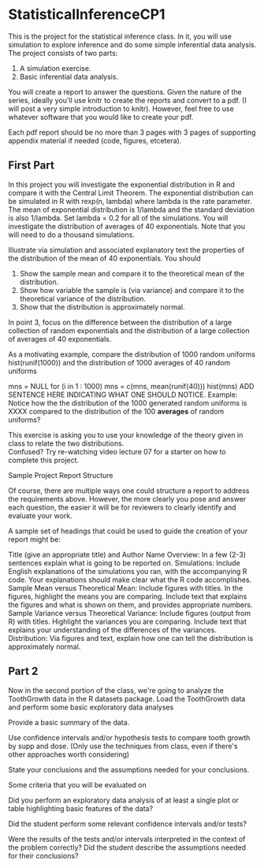 # StatisticalInferenceCP1

This is the project for the statistical inference class. In it, you
will use simulation to explore inference and do some simple inferential
data analysis. The project consists of two parts:

 1. A simulation exercise.
 2. Basic inferential data analysis.

You will create a report to answer the questions. Given the nature
of the series, ideally you'll use knitr to create the reports and
convert to a pdf. (I will post a very simple introduction to knitr).
However, feel free to use whatever software that you would like to
create your pdf.

Each pdf report should be no more than 3 pages with 3 pages of
supporting appendix material if needed (code, figures, etcetera).

## First Part

In this project you will investigate the exponential distribution in R and compare it with the Central Limit Theorem. The exponential distribution can be simulated in R with rexp(n, lambda) where lambda is the rate parameter. The mean of exponential distribution is 1/lambda and the standard deviation is also 1/lambda. Set lambda = 0.2 for all of the simulations. You will investigate the distribution of averages of 40 exponentials. Note that you will need to do a thousand simulations.

Illustrate via simulation and associated explanatory text the properties of the distribution of the mean of 40 exponentials.  You should
 1. Show the sample mean and compare it to the theoretical mean of the distribution.
 2. Show how variable the sample is (via variance) and compare it to the theoretical variance of the distribution.
 3. Show that the distribution is approximately normal.

In point 3, focus on the difference between the distribution of a large collection of random exponentials and the distribution of a large collection of averages of 40 exponentials. 

As a motivating example, compare the distribution of 1000 random uniforms
hist(runif(1000))
and the distribution of 1000 averages of 40 random uniforms

mns = NULL
for (i in 1 : 1000) mns = c(mns, mean(runif(40)))
hist(mns)
ADD SENTENCE HERE INDICATING WHAT ONE SHOULD NOTICE. Example: Notice how the the distribution of the 1000 generated random uniforms is XXXX compared to the distribution of the 100 **averages** of random uniforms? 

This exercise is asking you to use your knowledge of the theory given in class to relate the two distributions.  
Confused?  Try re-watching video lecture 07 for a starter on how to complete this project.


Sample Project Report Structure

Of course, there are multiple ways one could structure a report to address the requirements above.  However, the more clearly you pose and answer each question, the easier it will be for reviewers to clearly identify and evaluate your work. 

A sample set of headings that could be used to guide the creation of your report might be:

Title (give an appropriate title) and Author Name
Overview: In a few (2-3) sentences explain what is going to be reported on.
Simulations: Include English explanations of the simulations you ran, with the accompanying R code. Your explanations should make clear what the R code accomplishes.
Sample Mean versus Theoretical Mean: Include figures with titles. In the figures, highlight the means you are comparing. Include text that explains the figures and what is shown on them, and provides appropriate numbers.
Sample Variance versus Theoretical Variance: Include figures (output from R) with titles. Highlight the variances you are comparing. Include text that explains your understanding of the differences of the variances.
Distribution: Via figures and text, explain how one can tell the distribution is approximately normal.


## Part 2

Now in the second portion of the class, we're going to analyze the ToothGrowth data in the R datasets package. 
Load the ToothGrowth data and perform some basic exploratory data analyses 

Provide a basic summary of the data.

Use confidence intervals and/or hypothesis tests to compare tooth growth by supp and dose. (Only use the techniques from class, even if there's other approaches worth considering)

State your conclusions and the assumptions needed for your conclusions. 

Some criteria that you will be evaluated on

Did you  perform an exploratory data analysis of at least a single plot or table highlighting basic features of the data?

Did the student perform some relevant confidence intervals and/or tests?

Were the results of the tests and/or intervals interpreted in the context of the problem correctly? 
Did the student describe the assumptions needed for their conclusions?
